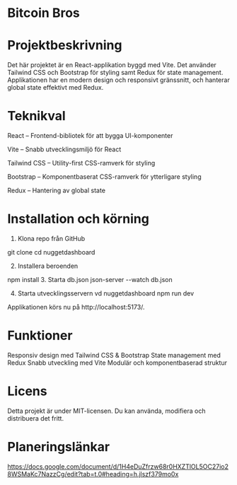 # Bitcoin Bros

# Projektbeskrivning

Det här projektet är en React-applikation byggd med Vite. Det använder Tailwind CSS och Bootstrap för styling samt Redux för state management.
Applikationen har en modern design och responsivt gränssnitt, och hanterar global state effektivt med Redux.

# Teknikval

React – Frontend-bibliotek för att bygga UI-komponenter

Vite – Snabb utvecklingsmiljö för React

Tailwind CSS – Utility-first CSS-ramverk för styling

Bootstrap – Komponentbaserat CSS-ramverk för ytterligare styling

Redux – Hantering av global state

# Installation och körning

1. Klona repo från GitHub

git clone <repo-url>
cd nuggetdashboard

2. Installera beroenden

npm install
3. Starta db.json
json-server --watch db.json

4. Starta utvecklingsservern
vd nuggetdashboard
npm run dev

Applikationen körs nu på http://localhost:5173/.


# Funktioner

Responsiv design med Tailwind CSS & Bootstrap
State management med Redux
Snabb utveckling med Vite
Modulär och komponentbaserad struktur

# Licens

Detta projekt är under MIT-licensen. Du kan använda, modifiera och distribuera det fritt.

# Planeringslänkar

https://docs.google.com/document/d/1H4eDuZfrzw68r0HXZTlOL5OC27io28WSMaKc7NazzCg/edit?tab=t.0#heading=h.jlszf379mo0x
